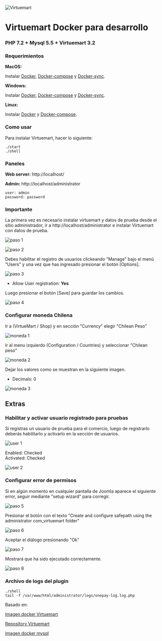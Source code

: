 ![Virtuemart](https://virtuemart.net/images/banners/vm-logo-220.png)

#  Virtuemart Docker para desarrollo

### PHP 7.2 + Mysql 5.5 + Virtuemart 3.2

### Requerimientos

**MacOS:**

Instalar [Docker](https://docs.docker.com/docker-for-mac/install/), [Docker-compose](https://docs.docker.com/compose/install/#install-compose) y [Docker-sync](https://github.com/EugenMayer/docker-sync/wiki/docker-sync-on-OSX).

**Windows:**

Instalar [Docker](https://docs.docker.com/docker-for-windows/install/), [Docker-compose](https://docs.docker.com/compose/install/#install-compose) y [Docker-sync](https://github.com/EugenMayer/docker-sync/wiki/docker-sync-on-Windows).

**Linux:**

Instalar [Docker](https://docs.docker.com/engine/installation/linux/docker-ce/ubuntu/) y [Docker-compose](https://docs.docker.com/compose/install/#install-compose).

### Como usar

Para instalar Virtuemart, hacer lo siguiente:

```
./start
./shell
```

### Paneles

**Web server:** http://localhost/

**Admin:** http://localhost/administrator

    user: admin
    password: password

### Importante
La primera vez es necesario instalar virtuemart y datos de prueba desde el sitio administrador, ir a http://localhost/administrator e instalar Virtuemart con datos de prueba.

![paso 1](img/paso1.png)

![paso 2](img/paso2.png)

Debes habilitar el registro de usuarios clickeando "Manage" bajo el menú "Users" y una vez que has ingresado presionar el botón [Options].

![paso 3](img/paso3.png)

- Allow User registration: **Yes**

Luego presionar el botón [Save] para guardar los cambios.

![paso 4](img/paso4.png)

### Configurar moneda Chilena

Ir a (VirtueMart / Shop) y en sección "Currency" elegir "Chilean Peso"

![moneda 1](img/moneda1.png)

Ir al menu izquierdo (Configuration / Countries) y seleccionar "Chilean peso"

![moneda 2](img/moneda2.png)

Dejar los valores como se muestran en la siguiente imagen.

- Decimals: 0

![moneda 3](img/moneda3.png)

## Extras

### Habilitar y activar usuario registrado para pruebas

Si registras un usuario de prueba para el comercio, luego de registrarlo deberás habilitarlo y activarlo en la sección de usuarios.

![user 1](img/user1.png)

Enabled: Checked  
Activated: Checked

![user 2](img/user2.png)

### Configurar error de permisos

Si en algún momento en cualquier pantalla de Joomla aparece el siguiente error, seguir mediante "setup wizard" para corregir.

![paso 5](img/paso5.png)

Presionar el botón con el texto "Create and configure safepath using the administrator com_virtuemart folder"

![paso 6](img/paso6.png)

Aceptar el diálogo presionando "Ok"

![paso 7](img/paso7.png)

Mostrará que ha sido ejecutado correctamente.

![paso 8](img/paso8.png)

### Archivo de logs del plugin

```
./shell
tail -f /var/www/html/administrator/logs/onepay-log.log.php
```
    
Basado en:

[Imagen docker Virtuemart](https://hub.docker.com/r/opentools/docker-virtuemart/)

[Repository Virtuemart](https://github.com/open-tools/docker-virtuemart)

[Imagen docker mysql](https://hub.docker.com/r/library/mysql/)
